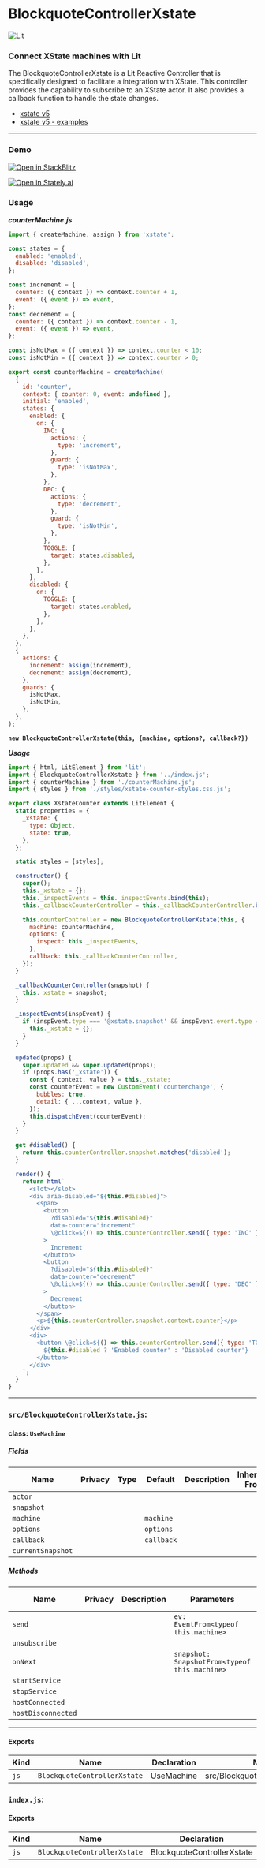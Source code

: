 # BlockquoteControllerXstate

![Lit](https://img.shields.io/badge/lit-3.0.0-blue.svg)

### Connect XState machines with Lit
The BlockquoteControllerXstate is a Lit Reactive Controller that is specifically designed to facilitate a integration with XState. This controller provides the capability to subscribe to an XState actor. It also provides a callback function to handle the state changes.

- [xstate v5](https://stately.ai/docs/installation)
- [xstate v5 - examples](https://stately.ai/docs/examples)

<hr>

### Demo

[![Open in StackBlitz](https://developer.stackblitz.com/img/open_in_stackblitz.svg)](https://stackblitz.com/github/oscarmarina/blockquote-web-components/tree/main/packages/controllers/blockquote-controller-xstate)

[![Open in Stately.ai](https://img.shields.io/badge/Open%20in%20Stately.ai-black.svg)](https://stately.ai/registry/editor/154a7a42-9338-4cc0-8c0c-131c859d8349)

### Usage

***counterMachine.js***

```javascript
import { createMachine, assign } from 'xstate';

const states = {
  enabled: 'enabled',
  disabled: 'disabled',
};

const increment = {
  counter: ({ context }) => context.counter + 1,
  event: ({ event }) => event,
};
const decrement = {
  counter: ({ context }) => context.counter - 1,
  event: ({ event }) => event,
};

const isNotMax = ({ context }) => context.counter < 10;
const isNotMin = ({ context }) => context.counter > 0;

export const counterMachine = createMachine(
  {
    id: 'counter',
    context: { counter: 0, event: undefined },
    initial: 'enabled',
    states: {
      enabled: {
        on: {
          INC: {
            actions: {
              type: 'increment',
            },
            guard: {
              type: 'isNotMax',
            },
          },
          DEC: {
            actions: {
              type: 'decrement',
            },
            guard: {
              type: 'isNotMin',
            },
          },
          TOGGLE: {
            target: states.disabled,
          },
        },
      },
      disabled: {
        on: {
          TOGGLE: {
            target: states.enabled,
          },
        },
      },
    },
  },
  {
    actions: {
      increment: assign(increment),
      decrement: assign(decrement),
    },
    guards: {
      isNotMax,
      isNotMin,
    },
  },
);
```

**`new BlockquoteControllerXstate(this, {machine, options?, callback?})`**

***Usage***

```javascript
import { html, LitElement } from 'lit';
import { BlockquoteControllerXstate } from '../index.js';
import { counterMachine } from './counterMachine.js';
import { styles } from './styles/xstate-counter-styles.css.js';

export class XstateCounter extends LitElement {
  static properties = {
    _xstate: {
      type: Object,
      state: true,
    },
  };

  static styles = [styles];

  constructor() {
    super();
    this._xstate = {};
    this._inspectEvents = this._inspectEvents.bind(this);
    this._callbackCounterController = this._callbackCounterController.bind(this);

    this.counterController = new BlockquoteControllerXstate(this, {
      machine: counterMachine,
      options: {
        inspect: this._inspectEvents,
      },
      callback: this._callbackCounterController,
    });
  }

  _callbackCounterController(snapshot) {
    this._xstate = snapshot;
  }

  _inspectEvents(inspEvent) {
    if (inspEvent.type === '@xstate.snapshot' && inspEvent.event.type === 'xstate.stop') {
      this._xstate = {};
    }
  }

  updated(props) {
    super.updated && super.updated(props);
    if (props.has('_xstate')) {
      const { context, value } = this._xstate;
      const counterEvent = new CustomEvent('counterchange', {
        bubbles: true,
        detail: { ...context, value },
      });
      this.dispatchEvent(counterEvent);
    }
  }

  get #disabled() {
    return this.counterController.snapshot.matches('disabled');
  }

  render() {
    return html`
      <slot></slot>
      <div aria-disabled="${this.#disabled}">
        <span>
          <button
            ?disabled="${this.#disabled}"
            data-counter="increment"
            \@click=${() => this.counterController.send({ type: 'INC' })}
          >
            Increment
          </button>
          <button
            ?disabled="${this.#disabled}"
            data-counter="decrement"
            \@click=${() => this.counterController.send({ type: 'DEC' })}
          >
            Decrement
          </button>
        </span>
        <p>${this.counterController.snapshot.context.counter}</p>
      </div>
      <div>
        <button \@click=${() => this.counterController.send({ type: 'TOGGLE' })}>
          ${this.#disabled ? 'Enabled counter' : 'Disabled counter'}
        </button>
      </div>
    `;
  }
}
```
<hr>


### `src/BlockquoteControllerXstate.js`:

#### class: `UseMachine`

##### Fields

| Name              | Privacy | Type | Default    | Description | Inherited From |
| ----------------- | ------- | ---- | ---------- | ----------- | -------------- |
| `actor`           |         |      |            |             |                |
| `snapshot`        |         |      |            |             |                |
| `machine`         |         |      | `machine`  |             |                |
| `options`         |         |      | `options`  |             |                |
| `callback`        |         |      | `callback` |             |                |
| `currentSnapshot` |         |      |            |             |                |

##### Methods

| Name               | Privacy | Description | Parameters                                    | Return | Inherited From |
| ------------------ | ------- | ----------- | --------------------------------------------- | ------ | -------------- |
| `send`             |         |             | `ev: EventFrom<typeof this.machine>`          |        |                |
| `unsubscribe`      |         |             |                                               |        |                |
| `onNext`           |         |             | `snapshot: SnapshotFrom<typeof this.machine>` |        |                |
| `startService`     |         |             |                                               |        |                |
| `stopService`      |         |             |                                               |        |                |
| `hostConnected`    |         |             |                                               |        |                |
| `hostDisconnected` |         |             |                                               |        |                |

<hr/>

#### Exports

| Kind | Name                         | Declaration | Module                            | Package |
| ---- | ---------------------------- | ----------- | --------------------------------- | ------- |
| `js` | `BlockquoteControllerXstate` | UseMachine  | src/BlockquoteControllerXstate.js |         |

### `index.js`:

#### Exports

| Kind | Name                         | Declaration                | Module                              | Package |
| ---- | ---------------------------- | -------------------------- | ----------------------------------- | ------- |
| `js` | `BlockquoteControllerXstate` | BlockquoteControllerXstate | ./src/BlockquoteControllerXstate.js |         |
